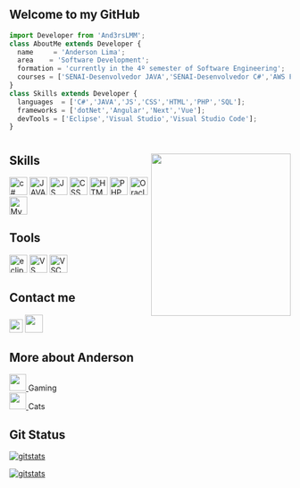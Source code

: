 ## **Welcome to my GitHub**

```js
import Developer from 'And3rsLMM';
class AboutMe extends Developer {
  name     = 'Anderson Lima';
  area    = 'Software Development';
  formation = 'currently in the 4º semester of Software Engineering';
  courses = ['SENAI-Desenvolvedor JAVA','SENAI-Desenvolvedor C#','AWS Foundation','AWS Cloud Developing','TEX Fullstack JS Developer'];
}
class Skills extends Developer {
  languages  = ['C#','JAVA','JS','CSS','HTML','PHP','SQL'];
  frameworks = ['dotNet','Angular','Next','Vue'];
  devTools = ['Eclipse','Visual Studio','Visual Studio Code'];
}
```
<h1></h1>
<img align="right" width="250" height="290" src="https://c.tenor.com/_DOBjnGspYAAAAAC/code-coding.gif" />

## **Skills**
<a href="https://learn.microsoft.com/pt-br/dotnet/csharp/"  target="_blank" rel="noopener noreferrer">
  <img height="32" src="https://iconape.com/wp-content/files/sh/51404/png/c--4.png" alt="c#"/></a>
<a href="https://www.java.com/pt-BR/download/help/whatis_java.html"  target="_blank" rel="noopener noreferrer">
  <img height="32" src="https://www.seekpng.com/png/full/223-2231845_logo-java-java-icon.png" alt="JAVA"/></a>
<a  href="https://developer.mozilla.org/pt-BR/docs/Web/JavaScript" target="_blank" rel="noopener noreferrer">
  <img height="32" src="https://iconape.com/wp-content/files/vr/353405/png/javascript-js-logo.png" alt="JS"/></a>
<a  href="https://developer.mozilla.org/pt-BR/docs/Web/CSS" target="_blank" rel="noopener noreferrer">
  <img height="32" src="https://iconape.com/wp-content/files/vt/353246/png/css-3-logo.png" alt="CSS"/></a>
<a  href="https://developer.mozilla.org/pt-BR/docs/Web/HTML" target="_blank" rel="noopener noreferrer">
  <img height="32" src="https://iconape.com/wp-content/files/qr/67382/png/html-5.png" alt="HTML"/></a>
<a  href="https://www.php.net/manual/pt_BR/" target="_blank" rel="noopener noreferrer">
  <img height="32" src="https://iconape.com/wp-content/files/yu/353167/png/php-logo.png" alt="PHP"/></a>
<a  href="https://docs.oracle.com/cd/B19306_01/server.102/b14200/toc.htm" target="_blank" rel="noopener noreferrer">
  <img height="32" src="https://iconape.com/wp-content/files/ns/352128/png/oracle-database-logo.png" alt="OracleSQL"/></a>
<a  href="https://dev.mysql.com/doc/" target="_blank" rel="noopener noreferrer">
  <img height="32" src="https://iconape.com/wp-content/files/ae/183769/png/mysql-logo.png" alt="MySQL"/></a>

## **Tools**
<a  href="https://www.eclipse.org/documentation/" target="_blank" rel="noopener noreferrer">
  <img height="32" src="https://user-images.githubusercontent.com/11943860/46922575-7017cf80-cfe1-11e8-845a-0cd198fb546c.png" alt="eclipse"/></a>
<a  href="https://learn.microsoft.com/en-us/visualstudio/windows/?view=vs-2022" target="_blank" rel="noopener noreferrer">
  <img height="32" src="https://upload.wikimedia.org/wikipedia/commons/5/59/Visual_Studio_Icon_2019.svg" alt="VS"/></a>
<a  href="https://code.visualstudio.com/docs" target="_blank" rel="noopener noreferrer">
  <img height="32" src="https://upload.wikimedia.org/wikipedia/commons/9/9a/Visual_Studio_Code_1.35_icon.svg" alt="VSC"/></a>

## **Contact me**
<p align="left">
  <a  href="mailto:andersonlimam.al@gmail.com" alt="Gmail" target="_blank" rel="noopener noreferrer">
    <img height="24" src="https://iconape.com/wp-content/files/rr/353408/png/google-gmail-logo.png" /></a>
  <a  href="https://www.linkedin.com/in/anderson-lima-de-menezes-08a8541ab/" alt="Linkedin" target="_blank" rel="noopener noreferrer">
    <img height="32" src="https://iconape.com/wp-content/files/ot/76245/png/linkedin-icon.png" /></a>

## **More about Anderson**
<p align="left">
  <a  href="https://steamcommunity.com/id/D34DPoOLy/" alt="Steam" target="_blank" rel="noopener noreferrer">
    <img height="30" src="https://iconape.com/wp-content/files/rq/98762/png/steam-icon-logo.png"> </a>
  Gaming </br>
  <a  href="https://steamcommunity.com/id/D34DPoOLy/" alt="Steam" target="_blank" rel="noopener noreferrer">
    <img height="30" src="https://icon-icons.com/downloadimage.php?id=180223&root=2836/PNG/512/&file=pet_cat_icon_180223.png"> </a>
  Cats
  
  ## **Git Status**  
  [![gitstats](https://github-readme-stats.vercel.app/api?username=And3rsLMM&show_icons=true&theme=merko&hide_title=true&text_color=#42f548&icons_color=#42f548)](https://github.com/anuraghazra/github-readme-stats)

  [![gitstats](https://github-readme-stats.vercel.app/api/top-langs/?username=And3rsLMM&hide=html&layout=compact&theme=merko)](https://github.com/anuraghazra/github-readme-stats)
